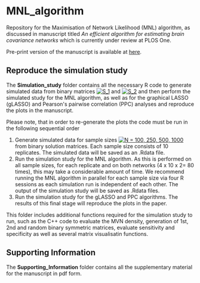 # MNL_algorithm
Repository for the Maximisation of Network Likelihood (MNL) algorithm, as discussed in manuscript titled _An efficient algorithm for estimating brain covariance networks_ which is currently under review at PLOS One.

Pre-print version of the manuscript is available at [here](https://eprints.qut.edu.au/112984/). 

## Reproduce the simulation study 
The **Simulation_study** folder contains all the necessary R code to generate simulated data from binary matrices <a href="http://www.codecogs.com/eqnedit.php?latex=S_1" target="_blank"><img src="http://latex.codecogs.com/gif.latex?S_1" title="S_1" /></a> and <a href="http://www.codecogs.com/eqnedit.php?latex=S_2" target="_blank"><img src="http://latex.codecogs.com/gif.latex?S_2" title="S_2" /></a> and then perform the simulated study for the MNL algorithm, as well as for the graphical LASSO (gLASSO) and Pearson's pairwise correlation (PPC) analyses and reproduce the plots in the manuscript.

Please note, that in order to re-generate the plots the code must be run in the following sequential order
1. Generate simulated data for sample sizes <a href="http://www.codecogs.com/eqnedit.php?latex=N&space;=&space;100,&space;250,&space;500,&space;1000" target="_blank"><img src="http://latex.codecogs.com/gif.latex?N&space;=&space;100,&space;250,&space;500,&space;1000" title="N = 100, 250, 500, 1000" /></a> from binary solution matrices. Each sample size consists of 10 replicates. The simulated data will be saved as an .Rdata file.
2. Run the simulation study for the MNL algorithm. As this is performed on all sample sizes, for each replicate and on both networks (4 x 10 x 2= 80 times), this may take a considerable amount of time. We recommend running the MNL algorithm in parallel for each sample size via four R sessions as each simulation run is independent of each other. The output of the simulation study will be saved as .Rdata files. 
3. Run the simulation study for the gLASSO and PPC algorithms. The results of this final stage will reproduce the plots in the paper. 

This folder includes additional functions required for the simulation study to run, such as the C++ code to evaluate the MVN density, generation of 1st, 2nd and random binary symmetric matrices, evaluate sensitivity and specificity as well as several matrix visualisatin functions.

## Supporting Information
The **Supporting_Information** folder contains all the supplementary material for the manuscript in pdf form.
